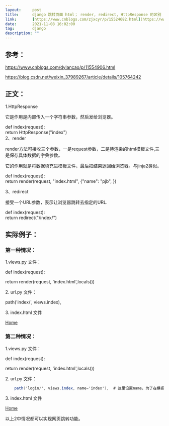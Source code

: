 ```yaml
---
layout:     post
title:      django 跳转页面 html； render, redirect, HttpResponse 的区别
link:       [https://www.cnblogs.com/zjxcyr/p/15524682.html](https://www.cnblogs.com/zjxcyr/p/15524682.html)
date:       2021-11-08 16:02:00
tag:        django
description: ""
---
```



## 参考：

https://www.cnblogs.com/dylancao/p/11554906.html

https://blog.csdn.net/weixin_37989267/article/details/105764242

## 正文：

1.HttpResponse

它是作用是内部传入一个字符串参数，然后发给浏览器。

def index(request):  
return HttpResponse("index")  
2、render

render方法可接收三个参数，一是request参数，二是待渲染的html模板文件,三是保存具体数据的字典参数。

它的作用就是将数据填充进模板文件，最后把结果返回给浏览器。与jinja2类似。

def index(request):  
return render(request, "index.html", {"name": "pjb", })

3、redirect

接受一个URL参数，表示让浏览器跳转去指定的URL.

def index(request):  
return redirect("/index/")

## 实际例子：

### 第一种情况：

1.views.py 文件：

def index(request):

return render(request, 'index.html',locals())

2\. url.py 文件：

path('index/', views.index),

3\. index.html 文件

<a class="nav-link" href="/index/">Home</a>

### 第二种情况：

1.views.py 文件：

def index(request):

return render(request, 'index.html',locals())

2\. url.py 文件：
```csharp 
    path('login/', views.index, name='index'),  # 这里设置name，为了在模板文件中，写name，就能找到这个路由
```

3\. index.html 文件

<a class="nav-link" href="{% url 'index' %}">Home</a>

以上2中情况都可以实现网页跳转功能。
